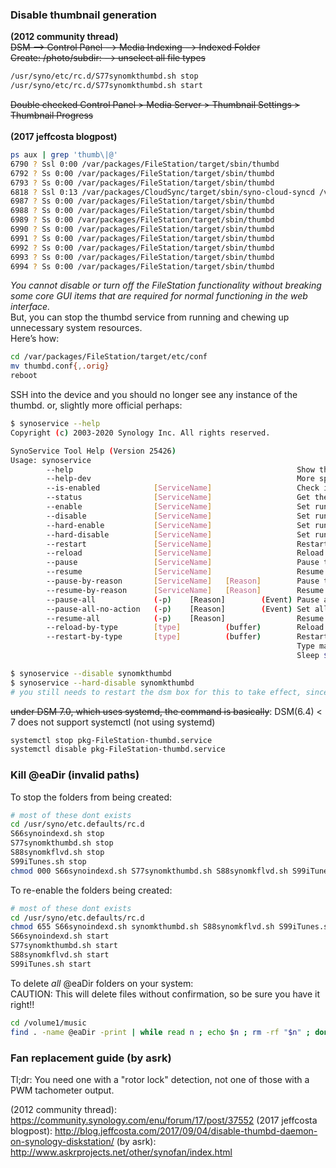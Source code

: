 ### Disable thumbnail generation
**(2012 community thread)** </br>
~~DSM --> Control Panel --> Media Indexing --> Indexed Folder</br>
Create: /photo/subdir: --> unselect all file types~~</br>
```bash
/usr/syno/etc/rc.d/S77synomkthumbd.sh stop
/usr/syno/etc/rc.d/S77synomkthumbd.sh start
```
~~Double checked Control Panel > Media Server > Thumbnail Settings > Thumbnail Progress~~</br>
</br>
**(2017 jeffcosta blogpost)**
```bash
ps aux | grep 'thumb\|@'
6790 ? Ssl 0:00 /var/packages/FileStation/target/sbin/thumbd
6792 ? Ss 0:00 /var/packages/FileStation/target/sbin/thumbd
6793 ? Ss 0:00 /var/packages/FileStation/target/sbin/thumbd
6818 ? Ssl 0:13 /var/packages/CloudSync/target/sbin/syno-cloud-syncd /volume1/@cloudsync/config/daemon.conf
6987 ? Ss 0:00 /var/packages/FileStation/target/sbin/thumbd
6988 ? Ss 0:00 /var/packages/FileStation/target/sbin/thumbd
6989 ? Ss 0:00 /var/packages/FileStation/target/sbin/thumbd
6990 ? Ss 0:00 /var/packages/FileStation/target/sbin/thumbd
6991 ? Ss 0:00 /var/packages/FileStation/target/sbin/thumbd
6992 ? Ss 0:00 /var/packages/FileStation/target/sbin/thumbd
6993 ? Ss 0:00 /var/packages/FileStation/target/sbin/thumbd
6994 ? Ss 0:00 /var/packages/FileStation/target/sbin/thumbd
```
*You cannot disable or turn off the FileStation functionality without breaking some core GUI items that are required for normal functioning in the web interface.*</br>
But, you can stop the thumbd service from running and chewing up unnecessary system resources.</br>
Here’s how:
```bash
cd /var/packages/FileStation/target/etc/conf
mv thumbd.conf{,.orig}
reboot
```
SSH into the device and you should no longer see any instance of the thumbd. or, slightly more official perhaps:
```bash
$ synoservice --help
Copyright (c) 2003-2020 Synology Inc. All rights reserved.

SynoService Tool Help (Version 25426)
Usage: synoservice
        --help                                                  Show this help
        --help-dev                                              More specialty functions for deveplopment
        --is-enabled            [ServiceName]                   Check if the service is enabled
        --status                [ServiceName]                   Get the status of specified services
        --enable                [ServiceName]                   Set runkey to yes and start the service (alias to --start)
        --disable               [ServiceName]                   Set runkey to no and stop the service (alias to --stop)
        --hard-enable           [ServiceName]                   Set runkey to yes and start the service and its dependency (alias to --hard-start)
        --hard-disable          [ServiceName]                   Set runkey to no and stop the service and its dependency (alias to --hard-stop)
        --restart               [ServiceName]                   Restart the given service
        --reload                [ServiceName]                   Reload the given service
        --pause                 [ServiceName]                   Pause the given service
        --resume                [ServiceName]                   Resume the given service
        --pause-by-reason       [ServiceName]   [Reason]        Pause the service by given reason
        --resume-by-reason      [ServiceName]   [Reason]        Resume the service by given reason
        --pause-all             (-p)    [Reason]        (Event) Pause all service by given reason with optional event(use -p to include packages)
        --pause-all-no-action   (-p)    [Reason]        (Event) Set all service runkey to no but leave the current service status(use -p to include packages)
        --resume-all            (-p)    [Reason]                Resume all service by given reason(use -p to include packages)
        --reload-by-type        [type]          (buffer)        Reload services with specified type
        --restart-by-type       [type]          (buffer)        Restart services with specified type
                                                                Type may be {file_protocol|application}
                                                                Sleep $buffer seconds before exec the command (default is 0)

$ synoservice --disable synomkthumbd
$ synoservice --hard-disable synomkthumbd
# you still needs to restart the dsm box for this to take effect, since even --hard-disable doesnt do what it said it does
```
~~under DSM 7.0, which uses systemd, the command is basically~~: DSM(6.4) < 7 does not support systemctl (not using systemd)
```bash
systemctl stop pkg-FileStation-thumbd.service
systemctl disable pkg-FileStation-thumbd.service
```
### Kill @eaDir (invalid paths)
To stop the folders from being created:
```bash
# most of these dont exists
cd /usr/syno/etc.defaults/rc.d
S66synoindexd.sh stop
S77synomkthumbd.sh stop
S88synomkflvd.sh stop
S99iTunes.sh stop
chmod 000 S66synoindexd.sh S77synomkthumbd.sh S88synomkflvd.sh S99iTunes.sh
```
To re-enable the folders being created:
```bash
# most of these dont exists
cd /usr/syno/etc.defaults/rc.d
chmod 655 S66synoindexd.sh synomkthumbd.sh S88synomkflvd.sh S99iTunes.sh
S66synoindexd.sh start
S77synomkthumbd.sh start
S88synomkflvd.sh start
S99iTunes.sh start
```
To delete *all* @eaDir folders on your system: </br>
CAUTION:  This will delete files without confirmation, so be sure you have it right!!
```bash
cd /volume1/music
find . -name @eaDir -print | while read n ; echo $n ; rm -rf "$n" ; done
```
### Fan replacement guide (by asrk)
Tl;dr: You need one with a "rotor lock" detection, not one of those with a PWM tachometer output.



(2012 community thread): https://community.synology.com/enu/forum/17/post/37552
(2017 jeffcosta blogpost): http://blog.jeffcosta.com/2017/09/04/disable-thumbd-daemon-on-synology-diskstation/
(by asrk): http://www.askrprojects.net/other/synofan/index.html
